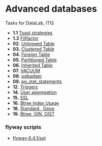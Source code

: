 # Advanced databases
 Tasks for DataLab, ITIS

+ **1.1** [Toast strategies](01.1%20Toast%20strategies)
+ **1.2** [Fillfactor](01.2%20Fillfactor)
+ **02\.** [Unlogged Table](02.%20Unlogged%20Table)
+ **03\.** [Clustered Table](03.%20Clustered%20Table)
+ **04\.** [Foreign Table](04.%20Foreign%20Table)
+ **05\.** [Partitioned Table](05.%20Partitioned%20Table)
+ **06\.** [Inherited Table](06.%20Inherited%20Table)
+ **07\.** [VACUUM](07.%20VACUUM)
+ **08\.** [pgbadger](08.%20pgbadger)
+ **09\.** [pg_stat_statements](09.%20pg_stat_statements)
+ **12\.** [Triggers](12.%20Triggers)
+ **14\.** [User aggregation](14.%20User%20aggregation)
+ **15\.** [SSL](15.%20SSL)
+ **16\.** [Btree Index Usage](16.%20Btree%20Index%20Usage)
+ **18\.** [Standard , Geqo](18.%20Standard%20,%20Geqo)
+ **19\.** [Btree, GIN, GIST](19.%20Btree,%20GIN,%20GIST)

### flyway scripts
+ [flyway-6.4.1/sql](flyway-6.4.1/sql)

